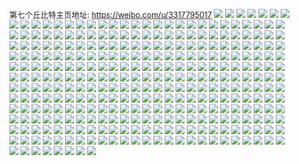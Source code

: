 第七个丘比特主页地址: https://weibo.com/u/3317795017 
![](https://wx4.sinaimg.cn/mw2000/c5c188c9ly1h8yxl8vtdfj21o02804qq.jpg) 
![](https://wx4.sinaimg.cn/mw2000/c5c188c9ly1h8yxl6xn06j22c0340e84.jpg) 
![](https://wx4.sinaimg.cn/mw2000/c5c188c9ly1h8yxlauivoj21o0280x6p.jpg) 
![](https://wx4.sinaimg.cn/mw2000/c5c188c9ly1h8yxlc31d2j22c0340b2a.jpg) 
![](https://wx4.sinaimg.cn/mw2000/c5c188c9ly1h8yxleihvmj21o02804qq.jpg) 
![](https://wx4.sinaimg.cn/mw2000/c5c188c9ly1h8yxlftn8ij22c03401kz.jpg) 
![](https://wx4.sinaimg.cn/mw2000/c5c188c9ly1h8ivnj0savj21o0280qv5.jpg) 
![](https://wx4.sinaimg.cn/mw2000/c5c188c9ly1h8ivn9daucj20u0140k67.jpg) 
![](https://wx4.sinaimg.cn/mw2000/c5c188c9ly1h8ivnhc89hj21o0280qv5.jpg) 
![](https://wx4.sinaimg.cn/mw2000/c5c188c9ly1h8ivnk6v1ij22c03404qr.jpg) 
![](https://wx4.sinaimg.cn/mw2000/c5c188c9ly1h8ivnl6snyj20zj1bedpd.jpg) 
![](https://wx4.sinaimg.cn/mw2000/c5c188c9ly1h8ivnlr8e0j20zj1ben6l.jpg) 
![](https://wx4.sinaimg.cn/mw2000/c5c188c9ly1h8feknj7gej21o0280qv5.jpg) 
![](https://wx4.sinaimg.cn/mw2000/c5c188c9ly1h8fel52antj21o0280x6p.jpg) 
![](https://wx4.sinaimg.cn/mw2000/c5c188c9ly1h8fekvt2nej21o0280qv5.jpg) 
![](https://wx4.sinaimg.cn/mw2000/c5c188c9ly1h85ow8ycscj21o1280hdt.jpg) 
![](https://wx4.sinaimg.cn/mw2000/c5c188c9ly1h85owb3c7ej21o1280hdu.jpg) 
![](https://wx4.sinaimg.cn/mw2000/c5c188c9ly1h7unuvhpawj20nk0vfdji.jpg) 
![](https://wx4.sinaimg.cn/mw2000/c5c188c9ly1h7unxnyt88j20u015j0zn.jpg) 
![](https://wx4.sinaimg.cn/mw2000/c5c188c9ly1h7unxohhqkj20u012sjz2.jpg) 
![](https://wx4.sinaimg.cn/mw2000/c5c188c9ly1h7unxp2mcyj20u013yq96.jpg) 
![](https://wx4.sinaimg.cn/mw2000/c5c188c9ly1h7unxpo3fgj20u0140wny.jpg) 
![](https://wx4.sinaimg.cn/mw2000/c5c188c9ly1h7unxq466cj20u013mdn6.jpg) 
![](https://wx4.sinaimg.cn/mw2000/c5c188c9ly1h7pz14o08xj20sp12zn2i.jpg) 
![](https://wx4.sinaimg.cn/mw2000/c5c188c9ly1h7pz15z5vuj20u0140arl.jpg) 
![](https://wx4.sinaimg.cn/mw2000/c5c188c9ly1h7femk91z1j21o02804qq.jpg) 
![](https://wx4.sinaimg.cn/mw2000/c5c188c9ly1h7fempir9bj21o028048y.jpg) 
![](https://wx4.sinaimg.cn/mw2000/c5c188c9ly1h7femdb3zoj21o0280qcf.jpg) 
![](https://wx4.sinaimg.cn/mw2000/c5c188c9ly1h7fen04cptj21o0280x6p.jpg) 
![](https://wx4.sinaimg.cn/mw2000/c5c188c9ly1h7fen6meplj21o02804qq.jpg) 
![](https://wx4.sinaimg.cn/mw2000/c5c188c9ly1h7femtr3fkj21o0280u0x.jpg) 
![](https://wx4.sinaimg.cn/mw2000/c5c188c9ly1h7fenbggtaj22c0340hdv.jpg) 
![](https://wx4.sinaimg.cn/mw2000/c5c188c9ly1h7fengpf4ej22c0340kjn.jpg) 
![](https://wx4.sinaimg.cn/mw2000/c5c188c9ly1h77crqo2d1j21o02807wh.jpg) 
![](https://wx4.sinaimg.cn/mw2000/c5c188c9ly1h77cs0011xj22c0340kjn.jpg) 
![](https://wx4.sinaimg.cn/mw2000/c5c188c9ly1h77crwkbbfj21o0280b29.jpg) 
![](https://wx4.sinaimg.cn/mw2000/c5c188c9ly1h77cs9gvl9j21o0280u0x.jpg) 
![](https://wx4.sinaimg.cn/mw2000/c5c188c9ly1h77cs4rxq5j21o0280dja.jpg) 
![](https://wx4.sinaimg.cn/mw2000/c5c188c9ly1h77cs3sju0j22c03401ky.jpg) 
![](https://wx4.sinaimg.cn/mw2000/c5c188c9ly1h77cs89jnnj21o028047g.jpg) 
![](https://wx4.sinaimg.cn/mw2000/c5c188c9ly1h77cs73g5zj22c03407wj.jpg) 
![](https://wx4.sinaimg.cn/mw2000/c5c188c9ly1h6x385vcrzj20u014047r.jpg) 
![](https://wx4.sinaimg.cn/mw2000/c5c188c9ly1h6x385cm32j20u0140tex.jpg) 
![](https://wx4.sinaimg.cn/mw2000/c5c188c9ly1h6x3868twoj20u0140gxa.jpg) 
![](https://wx4.sinaimg.cn/mw2000/c5c188c9ly1h6x38789owj20u0140q76.jpg) 
![](https://wx4.sinaimg.cn/mw2000/c5c188c9ly1h6x386tae6j20u0140qaf.jpg) 
![](https://wx4.sinaimg.cn/mw2000/c5c188c9ly1h6x387kvw1j20u0140dvn.jpg) 
![](https://wx4.sinaimg.cn/mw2000/c5c188c9ly1h6bruzwl2bj216p1kenpf.jpg) 
![](https://wx4.sinaimg.cn/mw2000/c5c188c9ly1h6brvbprinj21o1280e84.jpg) 
![](https://wx4.sinaimg.cn/mw2000/c5c188c9ly1h6brv5fwr7j216p1kwncg.jpg) 
![](https://wx4.sinaimg.cn/mw2000/c5c188c9ly1h6brvlrgm2j22c0340kjl.jpg) 
![](https://wx4.sinaimg.cn/mw2000/c5c188c9ly1h6brvijrw3j21o1280e81.jpg) 
![](https://wx4.sinaimg.cn/mw2000/c5c188c9ly1h6brurwx7kj22c0340u0z.jpg) 
![](https://wx4.sinaimg.cn/mw2000/c5c188c9ly1h5rd51gp18j20u0140am0.jpg) 
![](https://wx4.sinaimg.cn/mw2000/c5c188c9ly1h5rd5252lcj21gn0tljwv.jpg) 
![](https://wx4.sinaimg.cn/mw2000/c5c188c9ly1h5rd52eawtj21400u0gtf.jpg) 
![](https://wx4.sinaimg.cn/mw2000/c5c188c9ly1h5rd52skwrj20u0105jx5.jpg) 
![](https://wx4.sinaimg.cn/mw2000/c5c188c9ly1h5b40holctj20u0140tgm.jpg) 
![](https://wx4.sinaimg.cn/mw2000/c5c188c9ly1h5b40fahgfj20u0140ahf.jpg) 
![](https://wx4.sinaimg.cn/mw2000/c5c188c9ly1h5b40gev0tj20u0140am3.jpg) 
![](https://wx4.sinaimg.cn/mw2000/c5c188c9ly1h5b40gqcsxj20u0140tlo.jpg) 
![](https://wx4.sinaimg.cn/mw2000/c5c188c9ly1h5b40h1jhnj20u0140dpo.jpg) 
![](https://wx4.sinaimg.cn/mw2000/c5c188c9ly1h5b40f0ehkj20u0140jw5.jpg) 
![](https://wx4.sinaimg.cn/mw2000/c5c188c9ly1h5b40hcdazj20u0140aix.jpg) 
![](https://wx4.sinaimg.cn/mw2000/c5c188c9ly1h5b40fl426j20u0140qcm.jpg) 
![](https://wx4.sinaimg.cn/mw2000/c5c188c9ly1h5b40g2xlzj20u0140dma.jpg) 
![](https://wx4.sinaimg.cn/mw2000/c5c188c9ly1h4vwmmnsbvj20u014045l.jpg) 
![](https://wx4.sinaimg.cn/mw2000/c5c188c9ly1h4vwmnyll0j20u0140agb.jpg) 
![](https://wx4.sinaimg.cn/mw2000/c5c188c9ly1h4vwmmek2cj20u0140469.jpg) 
![](https://wx4.sinaimg.cn/mw2000/c5c188c9ly1h4vwmlzwfgj20u01407dh.jpg) 
![](https://wx4.sinaimg.cn/mw2000/c5c188c9ly1h4vwml9fv6j20u01407cu.jpg) 
![](https://wx4.sinaimg.cn/mw2000/c5c188c9ly1h4vwmncrudj20u014048r.jpg) 
![](https://wx4.sinaimg.cn/mw2000/c5c188c9ly1h4vwmlnwmwj20u01407dn.jpg) 
![](https://wx4.sinaimg.cn/mw2000/c5c188c9gy1h49q7bnj85j21o0280kjm.jpg) 
![](https://wx4.sinaimg.cn/mw2000/c5c188c9gy1h49q7545zoj21s62ds4qq.jpg) 
![](https://wx4.sinaimg.cn/mw2000/c5c188c9gy1h49q7gb3tbj21dl1u4e81.jpg) 
![](https://wx4.sinaimg.cn/mw2000/c5c188c9gy1h45hvwll8xj20rk10iwjs.jpg) 
![](https://wx4.sinaimg.cn/mw2000/c5c188c9gy1h45hw7vk1rj20u01szwgi.jpg) 
![](https://wx4.sinaimg.cn/mw2000/c5c188c9gy1h45hvx5dpjj20rv10oq8h.jpg) 
![](https://wx4.sinaimg.cn/mw2000/c5c188c9gy1h41u37ht94j20x80u0n3c.jpg) 
![](https://wx4.sinaimg.cn/mw2000/c5c188c9gy1h41u386u46j20u00u00y1.jpg) 
![](https://wx4.sinaimg.cn/mw2000/c5c188c9gy1h41u370eiaj20u0140grt.jpg) 
![](https://wx4.sinaimg.cn/mw2000/c5c188c9gy1h3u6575qqrj21o0280u0x.jpg) 
![](https://wx4.sinaimg.cn/mw2000/c5c188c9gy1h3u65kp0i0j22c0340qv6.jpg) 
![](https://wx4.sinaimg.cn/mw2000/c5c188c9gy1h3u65eeglbj21o0280u0x.jpg) 
![](https://wx4.sinaimg.cn/mw2000/c5c188c9gy1h3u65hgetzj22c0340hdu.jpg) 
![](https://wx4.sinaimg.cn/mw2000/c5c188c9gy1h3u65ozjyjj22c0340b2b.jpg) 
![](https://wx4.sinaimg.cn/mw2000/c5c188c9gy1h3u65c4iuxj228r2zo1kz.jpg) 
![](https://wx4.sinaimg.cn/mw2000/c5c188c9gy1h3b75i14hyj21dw22unpd.jpg) 
![](https://wx4.sinaimg.cn/mw2000/c5c188c9gy1h3b75fvbwej22yo1o0qv5.jpg) 
![](https://wx4.sinaimg.cn/mw2000/c5c188c9gy1h3b75nnnk4j22c01r0e81.jpg) 
![](https://wx4.sinaimg.cn/mw2000/c5c188c9gy1h3b75yi6eaj21mf2dcu0x.jpg) 
![](https://wx4.sinaimg.cn/mw2000/c5c188c9gy1h3b764jcntj22c02c04qq.jpg) 
![](https://wx4.sinaimg.cn/mw2000/c5c188c9gy1h3b766x9d2j22yo1o0qv5.jpg) 
![](https://wx4.sinaimg.cn/mw2000/c5c188c9gy1h36gjckhxjj23402c0npf.jpg) 
![](https://wx4.sinaimg.cn/mw2000/c5c188c9gy1h36gjgmyevj228w2zvhdu.jpg) 
![](https://wx4.sinaimg.cn/mw2000/c5c188c9gy1h36gjjbqcyj22ow20o1kz.jpg) 
![](https://wx4.sinaimg.cn/mw2000/c5c188c9gy1h2zrsubhz7j20pc190tkh.jpg) 
![](https://wx4.sinaimg.cn/mw2000/c5c188c9gy1h2zrss1hpaj21hc0u01kx.jpg) 
![](https://wx4.sinaimg.cn/mw2000/c5c188c9gy1h2zru1zov4j20s00s4tdf.jpg) 
![](https://wx4.sinaimg.cn/mw2000/c5c188c9gy1h2kuw3vr64j20u0141ths.jpg) 
![](https://wx4.sinaimg.cn/mw2000/c5c188c9gy1h2kuw4zh1oj20u01407e4.jpg) 
![](https://wx4.sinaimg.cn/mw2000/c5c188c9gy1h2kuw7liwfj20u0140teh.jpg) 
![](https://wx4.sinaimg.cn/mw2000/c5c188c9gy1h2kuw6l483j20rh1cuwkc.jpg) 
![](https://wx4.sinaimg.cn/mw2000/c5c188c9gy1h2kuw5f8r2j20u01407f1.jpg) 
![](https://wx4.sinaimg.cn/mw2000/c5c188c9gy1h2kuxqquk9j20u0140aat.jpg) 
![](https://wx4.sinaimg.cn/mw2000/c5c188c9gy1h2kuw627hej20u0140thz.jpg) 
![](https://wx4.sinaimg.cn/mw2000/c5c188c9gy1h2dy3471njj20u0140dti.jpg) 
![](https://wx4.sinaimg.cn/mw2000/c5c188c9gy1h2dvh9tvwpj20u0140qdw.jpg) 
![](https://wx4.sinaimg.cn/mw2000/c5c188c9gy1h2dvh98qv9j20u01407fi.jpg) 
![](https://wx4.sinaimg.cn/mw2000/c5c188c9gy1h2dvhblnkcj20u0140n4t.jpg) 
![](https://wx4.sinaimg.cn/mw2000/c5c188c9gy1h2dvhc3nryj20u01hc13j.jpg) 
![](https://wx4.sinaimg.cn/mw2000/c5c188c9gy1h2dvhcrf4xj20u0140dr8.jpg) 
![](https://wx4.sinaimg.cn/mw2000/c5c188c9gy1h2balwug5tj20u015cdpd.jpg) 
![](https://wx4.sinaimg.cn/mw2000/c5c188c9gy1h1vkx1vbpej20u0140448.jpg) 
![](https://wx4.sinaimg.cn/mw2000/c5c188c9gy1h1vkx2djjtj20u0140n3q.jpg) 
![](https://wx4.sinaimg.cn/mw2000/c5c188c9gy1h1vkx2vaqdj20u0140wkh.jpg) 
![](https://wx4.sinaimg.cn/mw2000/c5c188c9gy1h1vkx0s255j20u01400vg.jpg) 
![](https://wx4.sinaimg.cn/mw2000/c5c188c9gy1h1vkx4w8zcj20u0140410.jpg) 
![](https://wx4.sinaimg.cn/mw2000/c5c188c9gy1h1vkx3g9z0j20u014041m.jpg) 
![](https://wx4.sinaimg.cn/mw2000/c5c188c9gy1h1qlee83lgj21sz0u0af9.jpg) 
![](https://wx4.sinaimg.cn/mw2000/c5c188c9gy1h1qleetl5oj20j60j6tbf.jpg) 
![](https://wx4.sinaimg.cn/mw2000/c5c188c9gy1h1qlef9sfzj20u01szwh1.jpg) 
![](https://wx4.sinaimg.cn/mw2000/c5c188c9gy1h1qleg86bhj20u0140tlf.jpg) 
![](https://wx4.sinaimg.cn/mw2000/c5c188c9gy1h1qlejuo0fj20te137wmh.jpg) 
![](https://wx4.sinaimg.cn/mw2000/c5c188c9gy1h1l4givnorj20qf167am1.jpg) 
![](https://wx4.sinaimg.cn/mw2000/c5c188c9gy1h1bsfvpwtxj20u00u0aeq.jpg) 
![](https://wx4.sinaimg.cn/mw2000/c5c188c9gy1h1bsfv66xzj20u00u0n1x.jpg) 
![](https://wx4.sinaimg.cn/mw2000/c5c188c9gy1h1bsfujb7oj20u0140jyg.jpg) 
![](https://wx4.sinaimg.cn/mw2000/c5c188c9gy1h1bsfyhlifj20u013i459.jpg) 
![](https://wx4.sinaimg.cn/mw2000/c5c188c9gy1h1bsg7d5thj20u01syn4v.jpg) 
![](https://wx4.sinaimg.cn/mw2000/c5c188c9gy1h1btmbdy52j20u0140q7o.jpg) 
![](https://wx4.sinaimg.cn/mw2000/c5c188c9gy1h125bh9s6vj20u00u0wi5.jpg) 
![](https://wx4.sinaimg.cn/mw2000/c5c188c9gy1h125bis5hmj20u00u0n26.jpg) 
![](https://wx4.sinaimg.cn/mw2000/c5c188c9gy1h125blvsojj20u01hcdpg.jpg) 
![](https://wx4.sinaimg.cn/mw2000/c5c188c9gy1h125bgtj2pj20u00u00ym.jpg) 
![](https://wx4.sinaimg.cn/mw2000/c5c188c9gy1h125bid10aj20u00u0jvz.jpg) 
![](https://wx4.sinaimg.cn/mw2000/c5c188c9gy1h125bhw6kfj20u00u0tgd.jpg) 
![](https://wx4.sinaimg.cn/mw2000/c5c188c9gy1h125bus425j20u00u0dm0.jpg) 
![](https://wx4.sinaimg.cn/mw2000/c5c188c9gy1h125bvdbvxj20u013yte9.jpg) 
![](https://wx4.sinaimg.cn/mw2000/c5c188c9gy1h0uilx80txj20u00u0aea.jpg) 
![](https://wx4.sinaimg.cn/mw2000/c5c188c9gy1h0irezmuczj20hu0q4gnr.jpg) 
![](https://wx4.sinaimg.cn/mw2000/c5c188c9gy1h0irf185z1j20u00u0n4c.jpg) 
![](https://wx4.sinaimg.cn/mw2000/c5c188c9gy1h0irezyxedj20u10u0qav.jpg) 
![](https://wx4.sinaimg.cn/mw2000/c5c188c9gy1h0irf1o4vdj20u00u0q71.jpg) 
![](https://wx4.sinaimg.cn/mw2000/c5c188c9gy1h0irf1zohsj20u00u0q6m.jpg) 
![](https://wx4.sinaimg.cn/mw2000/c5c188c9gy1h0irf2e8lsj20u0140jyh.jpg) 
![](https://wx4.sinaimg.cn/mw2000/c5c188c9gy1h12snus58yj20u0141e0j.jpg) 
![](https://wx4.sinaimg.cn/mw2000/c5c188c9gy1h12snvhcwkj20u0140tkp.jpg) 
![](https://wx4.sinaimg.cn/mw2000/c5c188c9gy1h0c0qlz4w2j20zk0k0dkg.jpg) 
![](https://wx4.sinaimg.cn/mw2000/c5c188c9gy1h0c0rpucb0j20u00udae3.jpg) 
![](https://wx4.sinaimg.cn/mw2000/c5c188c9gy1h0c0qn9dfxj20pg0xvdms.jpg) 
![](https://wx4.sinaimg.cn/mw2000/c5c188c9gy1h0c0qmr85zj20u00ojdkc.jpg) 
![](https://wx4.sinaimg.cn/mw2000/c5c188c9gy1h0c0qmcr8xj20u00u079h.jpg) 
![](https://wx4.sinaimg.cn/mw2000/c5c188c9gy1h0c0qnm36vj20u00u0tdc.jpg) 
![](https://wx4.sinaimg.cn/mw2000/c5c188c9gy1h0c0qlmpa5j20u00u043f.jpg) 
![](https://wx4.sinaimg.cn/mw2000/c5c188c9gy1h0c0qp1ia9j20ox0je41v.jpg) 
![](https://wx4.sinaimg.cn/mw2000/c5c188c9gy1gzx0c9k7ykj20u00u0te1.jpg) 
![](https://wx4.sinaimg.cn/mw2000/c5c188c9gy1gzx0ca2yppj20u00u0795.jpg) 
![](https://wx4.sinaimg.cn/mw2000/c5c188c9gy1gzx0cb578wj20u00x4jyu.jpg) 
![](https://wx4.sinaimg.cn/mw2000/c5c188c9gy1gzx0cbydzej20sp0vf79f.jpg) 
![](https://wx4.sinaimg.cn/mw2000/c5c188c9gy1gzj40hd3h2j20u0190gww.jpg) 
![](https://wx4.sinaimg.cn/mw2000/c5c188c9gy1gzj40fr4m8j20u0190wpa.jpg) 
![](https://wx4.sinaimg.cn/mw2000/c5c188c9gy1gzj40gfkbyj20u019013e.jpg) 
![](https://wx4.sinaimg.cn/mw2000/c5c188c9gy1gzj40nnly0j21400u07c0.jpg) 
![](https://wx4.sinaimg.cn/mw2000/c5c188c9gy1gzj40kxb8zj20tg0xgn2g.jpg) 
![](https://wx4.sinaimg.cn/mw2000/c5c188c9gy1gzj40m5wymj20u0140gtj.jpg) 
![](https://wx4.sinaimg.cn/mw2000/c5c188c9gy1gzj444u0cej20hs0l4t8k.jpg) 
![](https://wx4.sinaimg.cn/mw2000/c5c188c9gy1gzhehpfp9cj20u0140dol.jpg) 
![](https://wx4.sinaimg.cn/mw2000/c5c188c9gy1gzhehpvnnij20u0140dow.jpg) 
![](https://wx4.sinaimg.cn/mw2000/c5c188c9gy1gzhehqe74mj20u0140dmj.jpg) 
![](https://wx4.sinaimg.cn/mw2000/c5c188c9gy1gzhehotprij20u00u0wiw.jpg) 
![](https://wx4.sinaimg.cn/mw2000/c5c188c9gy1gzhehqrxuxj20u013kn5b.jpg) 
![](https://wx4.sinaimg.cn/mw2000/c5c188c9gy1gzhehr6yduj20u00u0wjb.jpg) 
![](https://wx4.sinaimg.cn/mw2000/c5c188c9gy1gz8adc3oe9j22c0340kjo.jpg) 
![](https://wx4.sinaimg.cn/mw2000/c5c188c9gy1gz8adq3g9gj22c0340x6r.jpg) 
![](https://wx4.sinaimg.cn/mw2000/c5c188c9gy1gz8alphrj2j22c0340b29.jpg) 
![](https://wx4.sinaimg.cn/mw2000/c5c188c9gy1gz8ali8ge2j22c0340hdv.jpg) 
![](https://wx4.sinaimg.cn/mw2000/c5c188c9gy1gz8acwntiyj22c0340hdu.jpg) 
![](https://wx4.sinaimg.cn/mw2000/c5c188c9gy1gz8alvfa4gj22c0340qv6.jpg) 
![](https://wx4.sinaimg.cn/mw2000/c5c188c9gy1gz8an5fi7oj22c0340b2d.jpg) 
![](https://wx4.sinaimg.cn/mw2000/c5c188c9gy1gz8ang31hnj22c0340hdu.jpg) 
![](https://wx4.sinaimg.cn/mw2000/c5c188c9gy1gyzehb3pptj21o01o0az2.jpg) 
![](https://wx4.sinaimg.cn/mw2000/c5c188c9gy1gyzehdeiurj21m21m21kx.jpg) 
![](https://wx4.sinaimg.cn/mw2000/c5c188c9gy1gyzehgfzzyj21kd2367wh.jpg) 
![](https://wx4.sinaimg.cn/mw2000/c5c188c9gy1gyzeholbnyj21r21r24qp.jpg) 
![](https://wx4.sinaimg.cn/mw2000/c5c188c9gy1gyzeiiup8kj20zk1z44p5.jpg) 
![](https://wx4.sinaimg.cn/mw2000/c5c188c9gy1gyzeh8wy5lj21lo1lo4qp.jpg) 
![](https://wx4.sinaimg.cn/mw2000/c5c188c9gy1gysitczk7ej21o0280kjl.jpg) 
![](https://wx4.sinaimg.cn/mw2000/c5c188c9gy1gysite9jagj21jz22ou0x.jpg) 
![](https://wx4.sinaimg.cn/mw2000/c5c188c9gy1gysit2ec8wj21m625l7wi.jpg) 
![](https://wx4.sinaimg.cn/mw2000/c5c188c9gy1gysivaw8goj20u0140nc9.jpg) 
![](https://wx4.sinaimg.cn/mw2000/c5c188c9gy1gygh8i7sx5j20u0140n5f.jpg) 
![](https://wx4.sinaimg.cn/mw2000/c5c188c9gy1gyghbjyw90j22c0340npe.jpg) 
![](https://wx4.sinaimg.cn/mw2000/c5c188c9gy1gygh8iyl51j20u00u0q9s.jpg) 
![](https://wx4.sinaimg.cn/mw2000/c5c188c9gy1gyghj01665j22c03407wj.jpg) 
![](https://wx4.sinaimg.cn/mw2000/c5c188c9gy1gygh8him0aj22c0340npe.jpg) 
![](https://wx4.sinaimg.cn/mw2000/c5c188c9gy1gygh88nl57j22c02c04qq.jpg) 
![](https://wx4.sinaimg.cn/mw2000/c5c188c9gy1gygh8eo3msj22c0340u0y.jpg) 
![](https://wx4.sinaimg.cn/mw2000/c5c188c9gy1gyghbqkyk1j22c02c07wi.jpg) 
![](https://wx4.sinaimg.cn/mw2000/c5c188c9gy1gy9hd3iniej21n826xu0x.jpg) 
![](https://wx4.sinaimg.cn/mw2000/c5c188c9gy1gwzjoifoyqj22av32hu0x.jpg) 
![](https://wx4.sinaimg.cn/mw2000/c5c188c9gy1gwzjoqhp6lj22c0340hdw.jpg) 
![](https://wx4.sinaimg.cn/mw2000/c5c188c9gy1gwzjox5vyoj22c03401kz.jpg) 
![](https://wx4.sinaimg.cn/mw2000/c5c188c9gy1gwzjp55j2uj23402c0u0z.jpg) 
![](https://wx4.sinaimg.cn/mw2000/c5c188c9gy1gwzjpcw81gj22c03404qs.jpg) 
![](https://wx4.sinaimg.cn/mw2000/c5c188c9gy1gwzjpp9oxdj22c0340npg.jpg) 
![](https://wx4.sinaimg.cn/mw2000/c5c188c9gy1gwzjpx8ipaj22c0340x6q.jpg) 
![](https://wx4.sinaimg.cn/mw2000/c5c188c9gy1gwzjq5n8unj23402c0hdv.jpg) 
![](https://wx4.sinaimg.cn/mw2000/c5c188c9gy1gwzjq96y1fj22c02c0b29.jpg) 
![](https://wx4.sinaimg.cn/mw2000/c5c188c9gy1gwi37dxqjvj22c02c0qv5.jpg) 
![](https://wx4.sinaimg.cn/mw2000/c5c188c9gy1gwi38dwvfuj23402c0kjm.jpg) 
![](https://wx4.sinaimg.cn/mw2000/c5c188c9gy1gwi38idi4ij22c02c0qv6.jpg) 
![](https://wx4.sinaimg.cn/mw2000/c5c188c9gy1gwi3768wwbj22c0340b2a.jpg) 
![](https://wx4.sinaimg.cn/mw2000/c5c188c9gy1gwi389nd8yj22c02c0kjl.jpg) 
![](https://wx4.sinaimg.cn/mw2000/c5c188c9gy1gwi378l98jj20u00u0agi.jpg) 
![](https://wx4.sinaimg.cn/mw2000/c5c188c9gy1gwi379we6oj20u00u0ag9.jpg) 
![](https://wx4.sinaimg.cn/mw2000/c5c188c9gy1gwi3858oexj23402c07wk.jpg) 
![](https://wx4.sinaimg.cn/mw2000/c5c188c9gy1gwi37mdmrwj22c02c0qv6.jpg) 
![](https://wx4.sinaimg.cn/mw2000/c5c188c9gy1gwdpnbphdrj21sg2ds7wh.jpg) 
![](https://wx4.sinaimg.cn/mw2000/c5c188c9gy1gwdpnce01qj21sg2ds7wh.jpg) 
![](https://wx4.sinaimg.cn/mw2000/c5c188c9gy1gw374c4qsvj22c0340x6q.jpg) 
![](https://wx4.sinaimg.cn/mw2000/c5c188c9gy1gw374i17huj22bs1qukjl.jpg) 
![](https://wx4.sinaimg.cn/mw2000/c5c188c9gy1gw374t0ubcj22c0340b2a.jpg) 
![](https://wx4.sinaimg.cn/mw2000/003Cx82Rgy1gv3pfbkn14j60w80n7tc502.jpg) 
![](https://wx4.sinaimg.cn/mw2000/003Cx82Rgy1guoldtwk68j60zk1h11ai02.jpg) 
![](https://wx4.sinaimg.cn/mw2000/003Cx82Rgy1guoldxb9i6j61400u0mxk02.jpg) 
![](https://wx4.sinaimg.cn/mw2000/003Cx82Rgy1gucxbnx90jj60u00u1aey02.jpg) 
![](https://wx4.sinaimg.cn/mw2000/003Cx82Rgy1gucxbosmmoj60u00tzn2y02.jpg) 
![](https://wx4.sinaimg.cn/mw2000/003Cx82Rgy1gucxc0rdytj60u00tz0yl02.jpg) 
![](https://wx4.sinaimg.cn/mw2000/003Cx82Rgy1gucxbsej9hj62c02c0hdu02.jpg) 
![](https://wx4.sinaimg.cn/mw2000/003Cx82Rgy1gucxbpnn7aj60tj0tjao402.jpg) 
![](https://wx4.sinaimg.cn/mw2000/003Cx82Rgy1gucxbz7wjrj62c02c0kjm02.jpg) 
![](https://wx4.sinaimg.cn/mw2000/003Cx82Rgy1gucxbnaquqj60u00tzwl002.jpg) 
![](https://wx4.sinaimg.cn/mw2000/003Cx82Rgy1gucxbtpvh5j60u00tzjya02.jpg) 
![](https://wx4.sinaimg.cn/mw2000/003Cx82Rgy1gucxbuh68hj60u00tz79l02.jpg) 
![](https://wx4.sinaimg.cn/mw2000/003Cx82Rgy1gtp1cme8npj63402c07wi02.jpg) 
![](https://wx4.sinaimg.cn/mw2000/003Cx82Rgy1gtp1cr7lybj62c0340qv502.jpg) 
![](https://wx4.sinaimg.cn/mw2000/003Cx82Rgy1gtp1fwrehij63402c0b2902.jpg) 
![](https://wx4.sinaimg.cn/mw2000/003Cx82Rgy1gtph1xaal1j619q0u0gul02.jpg) 
![](https://wx4.sinaimg.cn/mw2000/003Cx82Rgy1gtp1fucx43j62c03401kx02.jpg) 
![](https://wx4.sinaimg.cn/mw2000/003Cx82Rgy1gtph20e5zuj61ar0u0dp902.jpg) 
![](https://wx4.sinaimg.cn/mw2000/003Cx82Rgy1gtp1d9pl4pj62c0340hdt02.jpg) 
![](https://wx4.sinaimg.cn/mw2000/003Cx82Rgy1gtph1ulk5hj62c0340kf902.jpg) 
![](https://wx4.sinaimg.cn/mw2000/003Cx82Rgy1gtph2dyrycj62c0340e7902.jpg) 
![](https://wx4.sinaimg.cn/mw2000/003Cx82Rgy1gtm5mk018kj62c02c0x6p02.jpg) 
![](https://wx4.sinaimg.cn/mw2000/003Cx82Rgy1gtm5mn41taj62c02c0u0x02.jpg) 
![](https://wx4.sinaimg.cn/mw2000/003Cx82Rgy1gtf7qntxq7j61o01o07wh02.jpg) 
![](https://wx4.sinaimg.cn/mw2000/c5c188c9gy1gsgq0ebas9j21mn1mnu0x.jpg) 
![](https://wx4.sinaimg.cn/mw2000/c5c188c9gy1gs7k2p6pepj22c0340u0x.jpg) 
![](https://wx4.sinaimg.cn/mw2000/c5c188c9gy1gs7k2udi7ij22c02c04qp.jpg) 
![](https://wx4.sinaimg.cn/mw2000/c5c188c9gy1gs7k2vvzffj20zk0zkq4h.jpg) 
![](https://wx4.sinaimg.cn/mw2000/c5c188c9gy1gs7k30376nj22c0340hdu.jpg) 
![](https://wx4.sinaimg.cn/mw2000/c5c188c9gy1gs7k31kirbj220z20z4qp.jpg) 
![](https://wx4.sinaimg.cn/mw2000/c5c188c9gy1gs7k2ha4jdj22c02c0h33.jpg) 
![](https://wx4.sinaimg.cn/mw2000/003Cx82Rgy1grun6ypstkj60zq120n5402.jpg) 
![](https://wx4.sinaimg.cn/mw2000/c5c188c9gy1gruncb0hvhj20tb0tbk9k.jpg) 
![](https://wx4.sinaimg.cn/mw2000/c5c188c9gy1grun738g7nj22ds1sg7wh.jpg) 
![](https://wx4.sinaimg.cn/mw2000/c5c188c9gy1grun752ptfj22c0340kjl.jpg) 
![](https://wx4.sinaimg.cn/mw2000/c5c188c9gy1grun7078jxj22c02c0q80.jpg) 
![](https://wx4.sinaimg.cn/mw2000/c5c188c9gy1grun76uen8j21sg2dshdt.jpg) 
![](https://wx4.sinaimg.cn/mw2000/c5c188c9gy1grun6z5639j20xc0xcthp.jpg) 
![](https://wx4.sinaimg.cn/mw2000/c5c188c9gy1grun71fklxj22c02c0kbx.jpg) 
![](https://wx4.sinaimg.cn/mw2000/c5c188c9gy1grun77tjjxj20h20h20vu.jpg) 
![](https://wx4.sinaimg.cn/mw2000/c5c188c9gy1grp33gtdusj21mx26je81.jpg) 
![](https://wx4.sinaimg.cn/mw2000/c5c188c9gy1grp33f0xvaj21jz22m7wh.jpg) 
![](https://wx4.sinaimg.cn/mw2000/c5c188c9gy1groqzwobryj22c03404mp.jpg) 
![](https://wx4.sinaimg.cn/mw2000/c5c188c9gy1groqzv1eajj23402c0th2.jpg) 
![](https://wx4.sinaimg.cn/mw2000/c5c188c9gy1groqzxirrmj23402c0q99.jpg) 
![](https://wx4.sinaimg.cn/mw2000/c5c188c9gy1groqzzieifj22c03404qp.jpg) 
![](https://wx4.sinaimg.cn/mw2000/c5c188c9gy1gror0558s5j22u01le7wh.jpg) 
![](https://wx4.sinaimg.cn/mw2000/c5c188c9gy1gror013oklj22c03401hi.jpg) 
![](https://wx4.sinaimg.cn/mw2000/003Cx82Rgy1gror01uimij60u0140gns02.jpg) 
![](https://wx4.sinaimg.cn/mw2000/c5c188c9gy1gror03x6fdj23402c0u0y.jpg) 
![](https://wx4.sinaimg.cn/mw2000/c5c188c9gy1groqzuad2xj23402c04qr.jpg) 
![](https://wx4.sinaimg.cn/mw2000/c5c188c9gy1grdidnlch9j21ni1ni4qp.jpg) 
![](https://wx4.sinaimg.cn/mw2000/c5c188c9gy1grdidkmqv2j21o01o01kx.jpg) 
![](https://wx4.sinaimg.cn/mw2000/c5c188c9gy1grdidpeudnj21hv1hu4qp.jpg) 
![](https://wx4.sinaimg.cn/mw2000/c5c188c9gy1gq49phuh0tj21o02acx6p.jpg) 
![](https://wx4.sinaimg.cn/mw2000/c5c188c9gy1gq49pk4f4ej21o028wx6p.jpg) 
![](https://wx4.sinaimg.cn/mw2000/c5c188c9gy1gq49pnfffjj21o02a0x6q.jpg) 
![](https://wx4.sinaimg.cn/mw2000/c5c188c9gy1gq49pq1jf8j21o0280b2a.jpg) 
![](https://wx4.sinaimg.cn/mw2000/c5c188c9gy1gq49pfo88zj21o0274kjm.jpg) 
![](https://wx4.sinaimg.cn/mw2000/c5c188c9gy1gq49psn19dj21o02807wi.jpg) 
![](https://wx4.sinaimg.cn/mw2000/c5c188c9gy1gpypekh106j21mx1mxe81.jpg) 
![](https://wx4.sinaimg.cn/mw2000/c5c188c9gy1gpypenp94jj21mx1mx4qp.jpg) 
![](https://wx4.sinaimg.cn/mw2000/c5c188c9gy1gpypem9mhcj21kq1kq1kx.jpg) 
![](https://wx4.sinaimg.cn/mw2000/c5c188c9gy1gpypepdh9jj21mx1mx4qp.jpg) 
![](https://wx4.sinaimg.cn/mw2000/c5c188c9ly1goygcibjigj21o0280u0x.jpg) 
![](https://wx4.sinaimg.cn/mw2000/c5c188c9ly1goygdb1guoj22c01yfu0x.jpg) 
![](https://wx4.sinaimg.cn/mw2000/c5c188c9ly1goygcnu4rpj21o02807wi.jpg) 
![](https://wx4.sinaimg.cn/mw2000/c5c188c9ly1goygcexjp4j21o0280e83.jpg) 
![](https://wx4.sinaimg.cn/mw2000/c5c188c9ly1goygcsivszj21o0280b2a.jpg) 
![](https://wx4.sinaimg.cn/mw2000/c5c188c9ly1goygcuwm1mj213o1gw4qp.jpg) 
![](https://wx4.sinaimg.cn/mw2000/c5c188c9ly1goygd2w1ctj21o0280b2b.jpg) 
![](https://wx4.sinaimg.cn/mw2000/c5c188c9ly1goygd78r58j22c020j1ky.jpg) 
![](https://wx4.sinaimg.cn/mw2000/c5c188c9ly1goygeypgxrj20u0126x6p.jpg) 
![](https://wx4.sinaimg.cn/mw2000/c5c188c9ly1go87970s18j20u011gtgd.jpg) 
![](https://wx4.sinaimg.cn/mw2000/c5c188c9ly1go8796bintj21o01o0b29.jpg) 
![](https://wx4.sinaimg.cn/mw2000/c5c188c9ly1go8797h25tj20ou0qhgqr.jpg) 
![](https://wx4.sinaimg.cn/mw2000/c5c188c9ly1go879ifbaej21o01o0npd.jpg) 
![](https://wx4.sinaimg.cn/mw2000/c5c188c9ly1go879afpxcj22c0238u0y.jpg) 
![](https://wx4.sinaimg.cn/mw2000/c5c188c9ly1go879b9s96j20uz0uzwuh.jpg) 
![](https://wx4.sinaimg.cn/mw2000/c5c188c9ly1go879byy8yj20zz0zz4js.jpg) 
![](https://wx4.sinaimg.cn/mw2000/c5c188c9ly1go879e3smcj224y1o0qv5.jpg) 
![](https://wx4.sinaimg.cn/mw2000/c5c188c9ly1go879f1aykj20yb13nwvm.jpg) 
![](https://wx4.sinaimg.cn/mw2000/c5c188c9gy1gnu8wgzmutj21gv27bqip.jpg) 
![](https://wx4.sinaimg.cn/mw2000/c5c188c9gy1gnu8wis0sej222o340hdt.jpg) 
![](https://wx4.sinaimg.cn/mw2000/c5c188c9gy1gnu8wlgy7tj22c02c0kjl.jpg) 
![](https://wx4.sinaimg.cn/mw2000/c5c188c9gy1gnu8wqlnmwj22c02c0qv6.jpg) 
![](https://wx4.sinaimg.cn/mw2000/c5c188c9gy1gnu8wg078ij22c02c07wj.jpg) 
![](https://wx4.sinaimg.cn/mw2000/c5c188c9gy1gnu8wuycepj22c02c0e83.jpg) 
![](https://wx4.sinaimg.cn/mw2000/c5c188c9gy1gnpn9kioz4j22062o8x6p.jpg) 
![](https://wx4.sinaimg.cn/mw2000/c5c188c9ly1gnjxmfo0f6j21m82fix6p.jpg) 
![](https://wx4.sinaimg.cn/mw2000/c5c188c9ly1gnjxmhtxkrj21jx2r8e82.jpg) 
